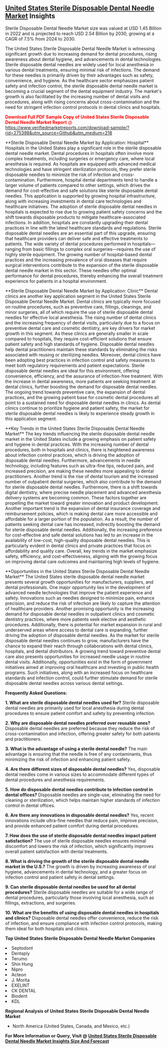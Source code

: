 <h2><a href="https://www.verifiedmarketreports.com/download-sample/?rid=275398&amp;utm_source=Github&amp;utm_medium=218" target="_blank">United States Sterile Disposable Dental Needle Market</a> Insights</h2><p>Sterile Disposable Dental Needle Market size was valued at USD 1.45 Billion in 2022 and is projected to reach USD 2.54 Billion by 2030, growing at a CAGR of 7.5% from 2024 to 2030.</p><p><p>The United States Sterile Disposable Dental Needle Market is witnessing significant growth due to increasing demand for dental procedures, rising awareness about dental hygiene, and advancements in dental technologies. Sterile disposable dental needles are widely used for local anesthesia in various dental treatments, ensuring minimal risk of infections. The demand for these needles is primarily driven by their advantages such as safety, convenience, and hygiene. As the healthcare sector emphasizes patient safety and infection control, the sterile disposable dental needle market is becoming a crucial segment of the dental equipment industry. The market's growth is also facilitated by the increasing number of dental visits and procedures, along with rising concerns about cross-contamination and the need for stringent infection control protocols in dental clinics and hospitals. <p><span class=""><span style="color: #ff0000;"><strong>Download Full PDF Sample Copy of United States Sterile Disposable Dental Needle Market Report</strong> @ </span><a href="https://www.verifiedmarketreports.com/download-sample/?rid=275398&amp;utm_source=Github&amp;utm_medium=218" target="_blank">https://www.verifiedmarketreports.com/download-sample/?rid=275398&amp;utm_source=Github&amp;utm_medium=218</a></span></p> </p> <p>**Sterile Disposable Dental Needle Market by Application: Hospital** Hospitals in the United States play a significant role in the sterile disposable dental needle market. Dental procedures in hospitals often involve more complex treatments, including surgeries or emergency care, where local anesthesia is required. As hospitals are equipped with advanced medical technologies and have stringent sterilization protocols, they prefer sterile disposable needles to minimize the risk of infection and cross-contamination. Furthermore, hospital dental departments tend to handle a larger volume of patients compared to other settings, which drives the demand for cost-effective and safe solutions like sterile disposable dental needles. This application is supported by growing hospital infrastructure, along with increasing investments in dental care technologies and healthcare initiatives. The adoption of sterile disposable dental needles in hospitals is expected to rise due to growing patient safety concerns and the shift towards disposable products to mitigate healthcare-associated infections. In addition, hospitals are constantly upgrading their dental practices in line with the latest healthcare standards and regulations. Sterile disposable dental needles are an essential part of this upgrade, ensuring that healthcare providers can deliver safe and effective treatments to patients. The wide variety of dental procedures performed in hospitals—ranging from basic fillings to complex oral surgeries—requires the use of highly sterile equipment. The growing number of hospital-based dental practices and the increasing prevalence of oral diseases that require surgical interventions contribute to the expansion of the sterile disposable dental needle market in this sector. These needles offer optimal performance for dental procedures, thereby enhancing the overall treatment experience for patients in a hospital environment. </p> <p>**Sterile Disposable Dental Needle Market by Application: Clinic** Dental clinics are another key application segment in the United States Sterile Disposable Dental Needle Market. Dental clinics are typically more focused on routine procedures, such as preventive care, fillings, cleanings, and minor surgeries, all of which require the use of sterile disposable dental needles for effective local anesthesia. The rising number of dental clinics and the increasing frequency of dental visits, particularly due to a focus on preventive dental care and cosmetic dentistry, are key drivers for market growth in this segment. As these clinics are generally smaller in scale compared to hospitals, they require cost-efficient solutions that ensure patient safety and high standards of hygiene. Disposable dental needles help dental practitioners maintain these standards by eliminating the risks associated with reusing or sterilizing needles. Moreover, dental clinics have been adopting best practices in infection control and safety measures to meet both regulatory requirements and patient expectations. Sterile disposable dental needles are ideal for this environment, offering convenience, efficiency, and the assurance of infection-free treatment. With the increase in dental awareness, more patients are seeking treatment at dental clinics, further boosting the demand for disposable dental needles. The ongoing trend towards preventive care, the expansion of dental practices, and the growing patient base for cosmetic dental procedures all point to a sustained need for disposable dental needles in clinics. As dental clinics continue to prioritize hygiene and patient safety, the market for sterile disposable dental needles is likely to experience steady growth in this application segment. </p> <p>**Key Trends in the United States Sterile Disposable Dental Needle Market** The key trends influencing the sterile disposable dental needle market in the United States include a growing emphasis on patient safety and hygiene in dental practices. With the increasing number of dental procedures, both in hospitals and clinics, there is heightened awareness about infection control practices, which is driving the adoption of disposable dental needles. Furthermore, advancements in needle technology, including features such as ultra-fine tips, reduced pain, and increased precision, are making these needles more appealing to dental practitioners. Another trend is the rise of dental tourism and the increased number of outpatient dental surgeries, which also contribute to the demand for sterile disposable dental needles. Furthermore, there is a shift towards digital dentistry, where precise needle placement and advanced anesthesia delivery systems are becoming common. These factors together are propelling the market toward greater innovation and product development. Another important trend is the expansion of dental insurance coverage and reimbursement policies, which is making dental care more accessible and affordable for a larger portion of the population. As a result, the number of patients seeking dental care has increased, indirectly boosting the demand for sterile disposable dental needles. Additionally, the increasing preference for cost-effective and safe dental solutions has led to an increase in the availability of low-cost, high-quality disposable dental needles. This is particularly evident in dental clinics and private practices that focus on affordability and quality care. Overall, key trends in the market emphasize safety, efficiency, and cost-effectiveness, aligning with the growing focus on improving dental care outcomes and maintaining high levels of hygiene. </p> <p>**Opportunities in the United States Sterile Disposable Dental Needle Market** The United States sterile disposable dental needle market presents several growth opportunities for manufacturers, suppliers, and dental professionals. One major opportunity lies in the development of advanced needle technologies that improve the patient experience and safety. Innovations such as needles designed to minimize pain, enhance precision, and reduce the risk of infection are likely to capture the attention of healthcare providers. Another promising opportunity is the increasing demand for disposable dental needles in outpatient clinics and cosmetic dentistry practices, where more patients seek elective and aesthetic procedures. Additionally, there is potential for market expansion in rural and underserved areas where access to dental care is expanding, further driving the adoption of disposable dental needles. As the market for sterile disposable dental needles continues to grow, manufacturers have the chance to expand their reach through collaborations with dental clinics, hospitals, and dental distributors. A growing trend toward preventive dental care also presents opportunities for increased needle usage in routine dental visits. Additionally, opportunities exist in the form of government initiatives aimed at improving oral healthcare and investing in public health programs. Such initiatives, along with an increased focus on healthcare standards and infection control, could further stimulate demand for sterile disposable dental needles across various dental settings. </p> <p><strong>Frequently Asked Questions:</strong></p> <p><strong>1. What are sterile disposable dental needles used for?</strong> Sterile disposable dental needles are primarily used for local anesthesia during dental procedures to ensure patient comfort and safety by preventing infection.</p> <p><strong>2. Why are disposable dental needles preferred over reusable ones?</strong> Disposable dental needles are preferred because they reduce the risk of cross-contamination and infection, offering greater safety for both patients and practitioners.</p> <p><strong>3. What is the advantage of using a sterile dental needle?</strong> The main advantage is ensuring that the needle is free of any contaminants, thus minimizing the risk of infection and enhancing patient safety.</p> <p><strong>4. Are there different sizes of disposable dental needles?</strong> Yes, disposable dental needles come in various sizes to accommodate different types of dental procedures and anesthesia requirements.</p> <p><strong>5. How do disposable dental needles contribute to infection control in dental offices?</strong> Disposable needles are single-use, eliminating the need for cleaning or sterilization, which helps maintain higher standards of infection control in dental offices.</p> <p><strong>6. Are there any innovations in disposable dental needles?</strong> Yes, recent innovations include ultra-fine needles that reduce pain, improve precision, and provide enhanced patient comfort during dental procedures.</p> <p><strong>7. How does the use of sterile disposable dental needles impact patient satisfaction?</strong> The use of sterile disposable needles ensures minimal discomfort and lowers the risk of infection, which significantly improves overall patient satisfaction with dental treatments.</p> <p><strong>8. What is driving the growth of the sterile disposable dental needle market in the U.S.?</strong> The growth is driven by increasing awareness of oral hygiene, advancements in dental technology, and a greater focus on infection control and patient safety in dental settings.</p> <p><strong>9. Can sterile disposable dental needles be used for all dental procedures?</strong> Sterile disposable needles are suitable for a wide range of dental procedures, particularly those involving local anesthesia, such as fillings, extractions, and surgeries.</p> <p><strong>10. What are the benefits of using disposable dental needles in hospitals and clinics?</strong> Disposable dental needles offer convenience, reduce the risk of infection, and ensure compliance with infection control protocols, making them ideal for both hospitals and clinics.</p></p><p><strong>Top United States Sterile Disposable Dental Needle Market Companies</strong></p><div data-test-id=""><p><li>Septodont</li><li> Dentsply</li><li> Terumo</li><li> Shin Hung</li><li> Nipro</li><li> Acteon</li><li> J. Morita</li><li> EXELINT</li><li> CK DENTAL</li><li> Biodent</li><li> KDL</li></p><div><strong>Regional Analysis of&nbsp;United States Sterile Disposable Dental Needle Market</strong></div><ul><li dir="ltr"><p dir="ltr">North America&nbsp;(United States, Canada, and Mexico, etc.)</p></li></ul><p><strong>For More Information or Query, Visit @&nbsp;</strong><strong><a href="https://www.verifiedmarketreports.com/product/sterile-disposable-dental-needle-market/?utm_source=Github&amp;utm_medium=218" target="_blank">United States Sterile Disposable Dental Needle Market Insights Size And Forecast</a></strong></p></div>
